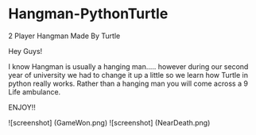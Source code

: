 # Hangman-PythonTurtle
2 Player Hangman Made By Turtle

Hey Guys!

I know Hangman is usually a hanging man..... however during our second year of university we had to change it up a little so we learn how Turtle in python really works.
Rather than a hanging man you will come across a 9 Life ambulance.


ENJOY!!





![screenshot] (GameWon.png)
![screenshot] (NearDeath.png)
